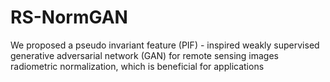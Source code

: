 # RS-NormGAN
We proposed a pseudo invariant feature (PIF) - inspired weakly supervised generative adversarial network (GAN) for remote sensing images radiometric normalization, which is beneficial for applications
